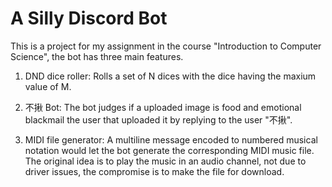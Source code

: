 # A Silly Discord Bot

This is a project for my assignment in the course "Introduction to Computer Science", the bot has three main features.

1. DND dice roller: Rolls a set of N dices with the dice having the maxium value of M.

2. 不揪 Bot: The bot judges if a uploaded image is food and emotional blackmail the user that uploaded it by replying to the user "不揪".

3. MIDI file generator: A multiline message encoded to numbered musical notation would let the bot generate the corresponding MIDI music file. The original idea is to play the music in an audio channel, not due to driver issues, the compromise is to make the file for download.
